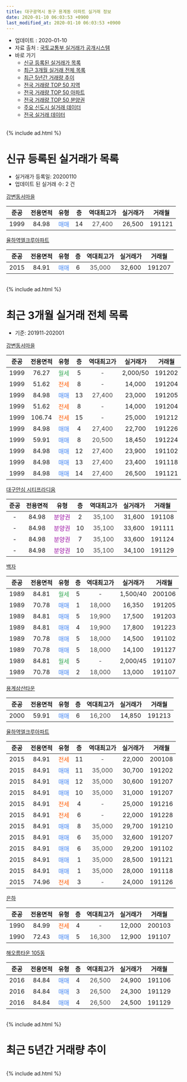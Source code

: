 ```yaml
---
title: 대구광역시 동구 용계동 아파트 실거래 정보
date: 2020-01-10 06:03:53 +0900
last_modified_at: 2020-01-10 06:03:53 +0900
---
```


* 업데이트 : 2020-01-10
* 자료 출처 : [국토교통부 실거래가 공개시스템](http://rt.molit.go.kr)
* 바로 가기
    * [신규 등록된 실거래가 목록](#신규-등록된-실거래가-목록)
    * [최근 3개월 실거래 전체 목록](#최근-3개월-실거래-전체-목록)
    * [최근 5년간 거래량 추이](#최근-5년간-거래량-추이)
    * [전국 거래량 TOP 50 지역](https://inasie.github.io/apt-trade-info/최근-3개월-전국에서-가장-거래가-많이-발생한-지역)
    * [전국 거래량 TOP 50 아파트](https://inasie.github.io/apt-trade-info/최근-3개월-전국에서-가장-거래가-많이-발생한-아파트)
    * [전국 거래량 TOP 50 분양권](https://inasie.github.io/apt-trade-info/최근-3개월-전국에서-가장-거래가-많이-발생한-분양권)
    * [주요 신도시 실거래 데이터](https://inasie.github.io/apt-trade-info/주요-신도시)
    * [전국 실거래 데이터](https://inasie.github.io/apt-trade-info/전국)
<br>
{% include ad.html %}
<br>

# 신규 등록된 실거래가 목록
* 실거래가 등록일: 20200110
* 업데이트 된 실거래 수: 2 건


[강변동서마을](https://search.naver.com/search.naver?query=%EB%8C%80%EA%B5%AC%EA%B4%91%EC%97%AD%EC%8B%9C+%EB%8F%99%EA%B5%AC+%EC%9A%A9%EA%B3%84%EB%8F%99+%EA%B0%95%EB%B3%80%EB%8F%99%EC%84%9C%EB%A7%88%EC%9D%84)

|준공|전용면적|유형|층|역대최고가|실거래가|거래월|
|:---:|:---:|:---:|:---:|:---:|:---:|:---:|
|1999|84.98|<span style="color:#4285f3">매매</span>|14|<span style="color:#444444">27,400</span>|26,500|191121|

[율하역엘크루아파트](https://search.naver.com/search.naver?query=%EB%8C%80%EA%B5%AC%EA%B4%91%EC%97%AD%EC%8B%9C+%EB%8F%99%EA%B5%AC+%EC%9A%A9%EA%B3%84%EB%8F%99+%EC%9C%A8%ED%95%98%EC%97%AD%EC%97%98%ED%81%AC%EB%A3%A8%EC%95%84%ED%8C%8C%ED%8A%B8)

|준공|전용면적|유형|층|역대최고가|실거래가|거래월|
|:---:|:---:|:---:|:---:|:---:|:---:|:---:|
|2015|84.91|<span style="color:#4285f3">매매</span>|6|<span style="color:#444444">35,000</span>|32,600|191207|


<br>
{% include ad.html %}
<br>

# 최근 3개월 실거래 전체 목록
* 기준: 201911-202001


[강변동서마을](https://search.naver.com/search.naver?query=%EB%8C%80%EA%B5%AC%EA%B4%91%EC%97%AD%EC%8B%9C+%EB%8F%99%EA%B5%AC+%EC%9A%A9%EA%B3%84%EB%8F%99+%EA%B0%95%EB%B3%80%EB%8F%99%EC%84%9C%EB%A7%88%EC%9D%84)

|준공|전용면적|유형|층|역대최고가|실거래가|거래월|
|:---:|:---:|:---:|:---:|:---:|:---:|:---:|
|1999|76.27|<span style="color:#34a853">월세</span>|5|<span style="color:#444444">-</span>|2,000/50|191202|
|1999|51.62|<span style="color:#ff5a00">전세</span>|8|<span style="color:#444444">-</span>|14,000|191204|
|1999|84.98|<span style="color:#4285f3">매매</span>|13|<span style="color:#444444">27,400</span>|23,000|191205|
|1999|51.62|<span style="color:#ff5a00">전세</span>|8|<span style="color:#444444">-</span>|14,000|191204|
|1999|106.74|<span style="color:#ff5a00">전세</span>|15|<span style="color:#444444">-</span>|25,000|191212|
|1999|84.98|<span style="color:#4285f3">매매</span>|4|<span style="color:#444444">27,400</span>|22,700|191226|
|1999|59.91|<span style="color:#4285f3">매매</span>|8|<span style="color:#444444">20,500</span>|18,450|191224|
|1999|84.98|<span style="color:#4285f3">매매</span>|12|<span style="color:#444444">27,400</span>|23,900|191102|
|1999|84.98|<span style="color:#4285f3">매매</span>|13|<span style="color:#444444">27,400</span>|23,400|191118|
|1999|84.98|<span style="color:#4285f3">매매</span>|14|<span style="color:#444444">27,400</span>|26,500|191121|

[대구안심 시티프라디움](https://search.naver.com/search.naver?query=%EB%8C%80%EA%B5%AC%EA%B4%91%EC%97%AD%EC%8B%9C+%EB%8F%99%EA%B5%AC+%EC%9A%A9%EA%B3%84%EB%8F%99+%EB%8C%80%EA%B5%AC%EC%95%88%EC%8B%AC+%EC%8B%9C%ED%8B%B0%ED%94%84%EB%9D%BC%EB%94%94%EC%9B%80)

|준공|전용면적|유형|층|역대최고가|실거래가|거래월|
|:---:|:---:|:---:|:---:|:---:|:---:|:---:|
|-|84.98|<span style="color:#9C11A5">분양권</span>|2|<span style="color:#444444">35,100</span>|31,600|191108|
|-|84.98|<span style="color:#9C11A5">분양권</span>|10|<span style="color:#444444">35,100</span>|33,600|191111|
|-|84.98|<span style="color:#9C11A5">분양권</span>|7|<span style="color:#444444">35,100</span>|33,600|191124|
|-|84.98|<span style="color:#9C11A5">분양권</span>|10|<span style="color:#444444">35,100</span>|34,100|191129|

[백자](https://search.naver.com/search.naver?query=%EB%8C%80%EA%B5%AC%EA%B4%91%EC%97%AD%EC%8B%9C+%EB%8F%99%EA%B5%AC+%EC%9A%A9%EA%B3%84%EB%8F%99+%EB%B0%B1%EC%9E%90)

|준공|전용면적|유형|층|역대최고가|실거래가|거래월|
|:---:|:---:|:---:|:---:|:---:|:---:|:---:|
|1989|84.81|<span style="color:#34a853">월세</span>|5|<span style="color:#444444">-</span>|1,500/40|200106|
|1989|70.78|<span style="color:#4285f3">매매</span>|1|<span style="color:#444444">18,000</span>|16,350|191205|
|1989|84.81|<span style="color:#4285f3">매매</span>|5|<span style="color:#444444">19,900</span>|17,500|191203|
|1989|84.81|<span style="color:#4285f3">매매</span>|4|<span style="color:#444444">19,900</span>|17,800|191223|
|1989|70.78|<span style="color:#4285f3">매매</span>|5|<span style="color:#444444">18,000</span>|14,500|191102|
|1989|70.78|<span style="color:#4285f3">매매</span>|5|<span style="color:#444444">18,000</span>|14,100|191127|
|1989|84.81|<span style="color:#34a853">월세</span>|5|<span style="color:#444444">-</span>|2,000/45|191107|
|1989|70.78|<span style="color:#4285f3">매매</span>|2|<span style="color:#444444">18,000</span>|13,000|191107|

[용계삼산타운](https://search.naver.com/search.naver?query=%EB%8C%80%EA%B5%AC%EA%B4%91%EC%97%AD%EC%8B%9C+%EB%8F%99%EA%B5%AC+%EC%9A%A9%EA%B3%84%EB%8F%99+%EC%9A%A9%EA%B3%84%EC%82%BC%EC%82%B0%ED%83%80%EC%9A%B4)

|준공|전용면적|유형|층|역대최고가|실거래가|거래월|
|:---:|:---:|:---:|:---:|:---:|:---:|:---:|
|2000|59.91|<span style="color:#4285f3">매매</span>|6|<span style="color:#444444">16,200</span>|14,850|191213|

[율하역엘크루아파트](https://search.naver.com/search.naver?query=%EB%8C%80%EA%B5%AC%EA%B4%91%EC%97%AD%EC%8B%9C+%EB%8F%99%EA%B5%AC+%EC%9A%A9%EA%B3%84%EB%8F%99+%EC%9C%A8%ED%95%98%EC%97%AD%EC%97%98%ED%81%AC%EB%A3%A8%EC%95%84%ED%8C%8C%ED%8A%B8)

|준공|전용면적|유형|층|역대최고가|실거래가|거래월|
|:---:|:---:|:---:|:---:|:---:|:---:|:---:|
|2015|84.91|<span style="color:#ff5a00">전세</span>|11|<span style="color:#444444">-</span>|22,000|200108|
|2015|84.91|<span style="color:#4285f3">매매</span>|11|<span style="color:#444444">35,000</span>|30,700|191202|
|2015|84.91|<span style="color:#4285f3">매매</span>|12|<span style="color:#444444">35,000</span>|30,600|191207|
|2015|84.91|<span style="color:#4285f3">매매</span>|10|<span style="color:#444444">35,000</span>|31,000|191207|
|2015|84.91|<span style="color:#ff5a00">전세</span>|4|<span style="color:#444444">-</span>|25,000|191216|
|2015|84.91|<span style="color:#ff5a00">전세</span>|6|<span style="color:#444444">-</span>|22,000|191228|
|2015|84.91|<span style="color:#4285f3">매매</span>|8|<span style="color:#444444">35,000</span>|29,700|191210|
|2015|84.91|<span style="color:#4285f3">매매</span>|6|<span style="color:#444444">35,000</span>|32,600|191207|
|2015|84.91|<span style="color:#4285f3">매매</span>|6|<span style="color:#444444">35,000</span>|29,200|191102|
|2015|84.91|<span style="color:#4285f3">매매</span>|1|<span style="color:#444444">35,000</span>|28,500|191121|
|2015|84.91|<span style="color:#4285f3">매매</span>|1|<span style="color:#444444">35,000</span>|28,000|191118|
|2015|74.96|<span style="color:#ff5a00">전세</span>|3|<span style="color:#444444">-</span>|24,000|191126|

[은하](https://search.naver.com/search.naver?query=%EB%8C%80%EA%B5%AC%EA%B4%91%EC%97%AD%EC%8B%9C+%EB%8F%99%EA%B5%AC+%EC%9A%A9%EA%B3%84%EB%8F%99+%EC%9D%80%ED%95%98)

|준공|전용면적|유형|층|역대최고가|실거래가|거래월|
|:---:|:---:|:---:|:---:|:---:|:---:|:---:|
|1990|84.99|<span style="color:#ff5a00">전세</span>|4|<span style="color:#444444">-</span>|12,000|200103|
|1990|72.43|<span style="color:#4285f3">매매</span>|5|<span style="color:#444444">16,300</span>|12,900|191107|

[해오름타운 105동](https://search.naver.com/search.naver?query=%EB%8C%80%EA%B5%AC%EA%B4%91%EC%97%AD%EC%8B%9C+%EB%8F%99%EA%B5%AC+%EC%9A%A9%EA%B3%84%EB%8F%99+%ED%95%B4%EC%98%A4%EB%A6%84%ED%83%80%EC%9A%B4+105%EB%8F%99)

|준공|전용면적|유형|층|역대최고가|실거래가|거래월|
|:---:|:---:|:---:|:---:|:---:|:---:|:---:|
|2016|84.84|<span style="color:#4285f3">매매</span>|4|<span style="color:#444444">26,500</span>|24,900|191106|
|2016|84.84|<span style="color:#4285f3">매매</span>|3|<span style="color:#444444">26,500</span>|24,300|191129|
|2016|84.84|<span style="color:#4285f3">매매</span>|4|<span style="color:#444444">26,500</span>|24,500|191129|


<br>
{% include ad.html %}
<br>

# 최근 5년간 거래량 추이


<div style="width:100%;">
    <canvas id="deal_progress" height="200"></canvas>
</div>

<script>
new Chart(document.getElementById("deal_progress"), {
    type: 'line',
    data: {
        labels: ['201501','201502','201503','201504','201505','201506','201507','201508','201509','201510','201511','201512','201601','201602','201603','201604','201605','201606','201607','201608','201609','201610','201611','201612','201701','201702','201703','201704','201705','201706','201707','201708','201709','201710','201711','201712','201801','201802','201803','201804','201805','201806','201807','201808','201809','201810','201811','201812','201901','201902','201903','201904','201905','201906','201907','201908','201909','201910','201911','201912','202001'],
        datasets: [{
            label: '매매',
            pointRadius: 1,
            data: [4, 9, 5, 9, 6, 8, 4, 2, 4, 8, 4, 3, 4, 0, 0, 1, 1, 1, 10, 5, 8, 9, 3, 2, 5, 8, 7, 6, 11, 7, 16, 8, 3, 15, 8, 7, 10, 11, 8, 10, 9, 10, 10, 13, 8, 17, 11, 9, 10, 6, 8, 7, 5, 8, 9, 11, 5, 12, 17, 12, 0],
            borderColor: "rgba(255, 201, 14, 1)",
            backgroundColor: "rgba(255, 201, 14, 0.5)",
            fill: false,
            lineTension: 0
        },{
            label: '전월세',
            pointRadius: 1,
            data: [1, 3, 1, 3, 0, 2, 3, 0, 2, 3, 4, 9, 26, 24, 11, 7, 10, 12, 14, 15, 6, 12, 8, 5, 4, 7, 4, 3, 2, 2, 3, 6, 4, 3, 7, 4, 17, 10, 14, 2, 3, 5, 5, 3, 7, 6, 4, 3, 4, 3, 3, 6, 2, 5, 0, 2, 2, 1, 2, 6, 3],
            borderColor: "rgba(0, 141, 185, 1)",
            backgroundColor: "rgba(0, 141, 185, 0.5)",
            fill: false,
            lineTension: 0
        }
        ]
    },
    options: {
        responsive: true,
        title: {
            display: false
        },
        tooltips: {
            mode: 'index',
            intersect: false
        },
        hover: {
            mode: 'nearest',
            intersect: true
        },
        scales: {
            xAxes: [{
                display: true,
                scaleLabel: {
                    display: true,
                    labelString: '년/월'
                }
            }],
            yAxes: [{
                display: true,
                ticks: {
                    suggestedMin: 0,
                },
                scaleLabel: {
                    display: true,
                    labelString: '실거래 수'
                }
            }]
        }
    }
});

</script>


<br>
{% include ad.html %}
<br>

